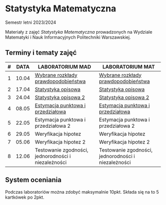 # Statystyka Matematyczna 
Semestr letni 2023/2024 

Materiały z zajęć *Statystyka Matematyczna* prowadzonych na Wydziale Matematyki i Nauk Informacyjnych Politechniki Warszawskiej.

## Terminy i tematy zajęć
| # | DATA | LABORATORIUM MAD | LABORATORIUM MAT |
|------------|------------|------------|------------|
| 1 | 10.04 | [Wybrane rozkłady prawdopodobieństwa](https://github.com/antonichudy/MathematicalStatistics_2024L/tree/main/MAD/Lab1) | [Wybrane rozkłady prawdopodobieństwa](https://github.com/antonichudy/MathematicalStatistics_2024L/tree/main/MAT/Lab1) |
| 2 | 17.04 | [Statystyka opisowa](https://github.com/antonichudy/MathematicalStatistics_2024L/tree/main/MAD/Lab2) | [Statystyka opisowa](https://github.com/antonichudy/MathematicalStatistics_2024L/tree/main/MAT/Lab2) |
| 3 | 24.04 | [Statystyka opisowa 2](https://github.com/antonichudy/MathematicalStatistics_2024L/tree/main/MAD/Lab3) | [Statystyka opisowa 2](https://github.com/antonichudy/MathematicalStatistics_2024L/tree/main/MAT/Lab3) |
| 4 | 08.05 | [Estymacja punktowa i przedziałowa](https://github.com/antonichudy/MathematicalStatistics_2024L/tree/main/MAD/Lab4) | [Estymacja punktowa i przedziałowa](https://github.com/antonichudy/MathematicalStatistics_2024L/tree/main/MAT/Lab4) |
| 5 | 22.05 | Estymacja punktowa i przedziałowa 2 | Estymacja punktowa i przedziałowa 2|
| 6 | 29.05 | Weryfikacja hipotez | Weryfikacja hipotez |
| 7 | 05.06 | Weryfikacja hipotez 2 | Weryfikacja hipotez 2 |
| 8 | 12.06 | Testowanie zgodności, jednorodności i niezależności | Testowanie zgodności, jednorodności i niezależności |

## System oceniania 
Podczas laboratoriów można zdobyć maksymalnie 10pkt. Składa się na to 5 kartkówek po 2pkt. 






